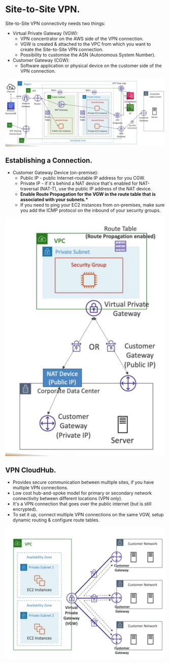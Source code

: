 # **Site-to-Site VPN.**

Site-to-Site VPN connectivity needs two things:

* Virtual Private Gateway (VGW):
    * VPN concentrator on the AWS side of the VPN connection.
    * VGW is created & attached to the VPC from which you want to create the Site-to-Site VPN connection.
    * Possibility to customise the ASN (Autonomous System Number).
* Customer Gateway (CGW):
    * Software application or physical device on the customer side of the VPN connection.

<img src='./images/SiteToSiteConnectivityArchitecture.png'>

## **Establishing a Connection.**

* Customer Gateway Device (on-premise):
    * Public IP - public Internet-routable IP address for you CGW.
    * Private IP - if it's behind a NAT device that's enabled for NAT-traversal (NAT-T), use the public IP address of the NAT device.
    * **Enable Route Propagation for the VGW in the route table that is associated with your subnets.\***
    * If you need to ping your EC2 instances from on-premises, make sure you add the ICMP protocol on the inbound of your security groups.

<img src='./images/CGWToVGW.png'>

## **VPN CloudHub.**

* Provides secure communication between multiple sites, if you have multiple VPN connections.
* Low cost hub-and-spoke model for primary or secondary network connectivity between different locations (VPN only).
* It's a VPN connection that goes over the public internet (but is still encrypted).
* To set it up, connect multiple VPN connections on the same VGW, setup dynamic routing & configure route tables.

<img src='./images/CloudHub.png'>